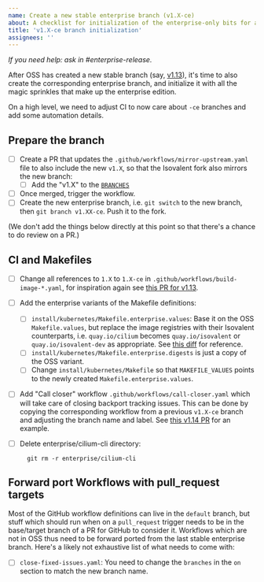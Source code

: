 ```yaml
---
name: Create a new stable enterprise branch (v1.X-ce)
about: A checklist for initialization of the enterprise-only bits for a new stable branch
title: 'v1.X-ce branch initialization'
assignees: ''
---
```


_If you need help: ask in #enterprise-release._

After OSS has created a new stable branch (say, [v1.13]), it's time to also
create the corresponding enterprise branch, and initialize it with all the magic
sprinkles that make up the enterprise edition.

On a high level, we need to adjust CI to now care about `-ce` branches and add
some automation details.

## Prepare the branch

- [ ] Create a PR that updates the `.github/workflows/mirror-upstream.yaml`
      file to also include the new `v1.X`, so that the Isovalent fork also
      mirrors the new branch:
  - [ ] Add the "v1.X" to the [`BRANCHES`]
- [ ] Once merged, trigger the workflow.
- [ ] Create the new enterprise branch, i.e. `git switch` to the new branch,
      then `git branch v1.XX-ce`. Push it to the fork.

(We don't add the things below directly at this point so that there's a chance
to do review on a PR.)

## CI and Makefiles

- [ ] Change all references to `1.X` to `1.X-ce` in
      `.github/workflows/build-image-*.yaml`, for inspiration again see [this PR
      for v1.13].
- [ ] Add the enterprise variants of the Makefile definitions:
  - [ ] `install/kubernetes/Makefile.enterprise.values`: Base it on the OSS
        `Makefile.values`, but replace the image registries with their Isovalent
        counterparts, i.e. `quay.io/cilium` becomes `quay.io/isovalent` or
        `quay.io/isovalent-dev` as appropriate. See [this diff] for reference.
  - [ ] `install/kubernetes/Makefile.enterprise.digests` is just a copy of the
        OSS variant.
  - [ ] Change `install/kubernetes/Makefile` so that `MAKEFILE_VALUES` points to
        the newly created `Makefile.enterprise.values`.
- [ ] Add "Call closer" workflow `.github/workflows/call-closer.yaml` which
      will take care of closing backport tracking issues. This can be done by
      copying the corresponding workflow from a previous `v1.X-ce` branch and
      adjusting the branch name and label. See [this v1.14 PR] for an example.
- [ ] Delete enterprise/cilium-cli directory:

        git rm -r enterprise/cilium-cli

## Forward port Workflows with pull_request targets

Most of the GitHub workflow definitions can live in the `default` branch, but
stuff which should run when on a `pull_request` trigger needs to be in the
base/target branch of a PR for GitHub to consider it. Workflows which are not in
OSS thus need to be forward ported from the last stable enterprise branch.
Here's a likely not exhaustive list of what needs to come with:

- [ ] `close-fixed-issues.yaml`: You need to change the `branches` in the `on`
      section to match the new branch name.


[v1.13]: https://github.com/cilium/cilium/tree/v1.13
[this diff]: https://github.com/isovalent/cilium/pull/746#issuecomment-1437703837
[this PR for v1.13]: https://github.com/isovalent/cilium/pull/574
[`BRANCHES`]: https://github.com/isovalent/cilium/blob/db3697989ca5224b246e358867107cc28c3d25ba/.github/workflows/mirror-upstream.yaml#L28
[`PATHSPEC`]: https://github.com/isovalent/cilium/blob/db3697989ca5224b246e358867107cc28c3d25ba/.github/workflows/mirror-upstream.yaml#L65
[this v1.14 PR]: https://github.com/isovalent/cilium/pull/1629

